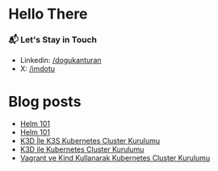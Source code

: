 # Hello There

### 📬 Let's Stay in Touch

- Linkedin: [/dogukanturan](https://linkedin.com/in/dogukanturan)
- X: [/imdotu](https://x.com/imdotu)

# Blog posts
<!-- BLOG-POST-LIST:START -->
- [Helm 101](https://medium.com/devopsturkiye/helm-101-96c3f068cd34?source=rss-91eabe94909d------2)
- [Helm 101](https://dotu.dev/posts/helm-101/helm-101/)
- [K3D İle K3S Kubernetes Cluster Kurulumu](https://medium.com/devopsturkiye/k3d-i%CC%87le-k3s-kubernetes-cluster-kurulumu-38e71acda9cb?source=rss-91eabe94909d------2)
- [K3D ile Kubernetes Cluster Kurulumu](https://dotu.dev/posts/k3d-kubernetes/k3d-ile-kubernetes-cluster-kurulumu/)
- [Vagrant ve Kind Kullanarak Kubernetes Cluster Kurulumu](https://medium.com/devopsturkiye/vagrant-ve-kind-kullanarak-kubernetes-cluster-kurulumu-10bbee85eda1?source=rss-91eabe94909d------2)
<!-- BLOG-POST-LIST:END -->